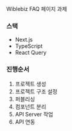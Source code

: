 Wiblebiz FAQ 페이지 과제

### 스택

- Next.js
- TypeScript
- React Query

### 진행순서

1. 프로젝트 생성
2. 프로젝트 구조 설정
3. 퍼블리싱
4. 컴포넌트 분리
5. API Server 작업
6. API 연동


